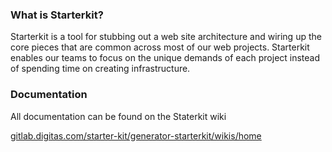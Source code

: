 ### What is Starterkit?

Starterkit is a tool for stubbing out a web site architecture and wiring up the core pieces that are common across most of our web projects. Starterkit enables our teams to focus on the unique demands of each project instead of spending time on creating infrastructure.

### Documentation

All documentation can be found on the Staterkit wiki

[gitlab.digitas.com/starter-kit/generator-starterkit/wikis/home](https://gitlab.digitas.com/starter-kit/generator-starterkit/wikis/home)
